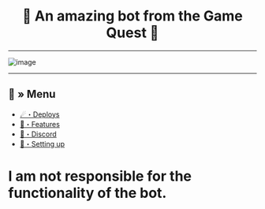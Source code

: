 <h1 align="center">
🎯 An amazing bot from the Game Quest 🎯
</h1>

---

![image](https://github.com/AndreMuhamed/Game_Quest/assets/128980327/3ca9c1f9-0da9-4315-877e-28f1a450169f)


---

## <a id="menu"></a>🔮 » Menu
- [☄・Deploys](#deploys)
- [🔰・Features](#features)
- [🌌・Discord](https://discord.gg/nQGvVAEw5r)
- [🎉・Setting up](#setup)


# I am not responsible for the functionality of the bot.

